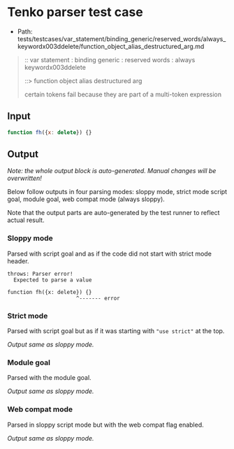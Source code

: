 # Tenko parser test case

- Path: tests/testcases/var_statement/binding_generic/reserved_words/always_keywordx003ddelete/function_object_alias_destructured_arg.md

> :: var statement : binding generic : reserved words : always keywordx003ddelete
>
> ::> function object alias destructured arg
>
> certain tokens fail because they are part of a multi-token expression

## Input

`````js
function fh({x: delete}) {}
`````

## Output

_Note: the whole output block is auto-generated. Manual changes will be overwritten!_

Below follow outputs in four parsing modes: sloppy mode, strict mode script goal, module goal, web compat mode (always sloppy).

Note that the output parts are auto-generated by the test runner to reflect actual result.

### Sloppy mode

Parsed with script goal and as if the code did not start with strict mode header.

`````
throws: Parser error!
  Expected to parse a value

function fh({x: delete}) {}
                      ^------- error
`````

### Strict mode

Parsed with script goal but as if it was starting with `"use strict"` at the top.

_Output same as sloppy mode._

### Module goal

Parsed with the module goal.

_Output same as sloppy mode._

### Web compat mode

Parsed in sloppy script mode but with the web compat flag enabled.

_Output same as sloppy mode._
